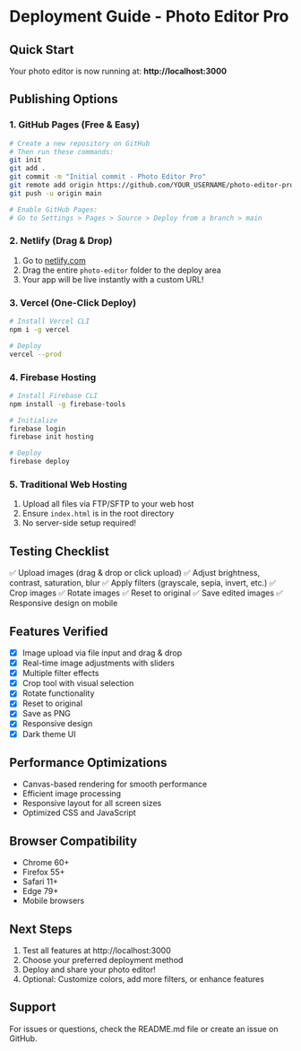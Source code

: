 # Deployment Guide - Photo Editor Pro

## Quick Start
Your photo editor is now running at: **http://localhost:3000**

## Publishing Options

### 1. GitHub Pages (Free & Easy)
```bash
# Create a new repository on GitHub
# Then run these commands:
git init
git add .
git commit -m "Initial commit - Photo Editor Pro"
git remote add origin https://github.com/YOUR_USERNAME/photo-editor-pro.git
git push -u origin main

# Enable GitHub Pages:
# Go to Settings > Pages > Source > Deploy from a branch > main
```

### 2. Netlify (Drag & Drop)
1. Go to [netlify.com](https://netlify.com)
2. Drag the entire `photo-editor` folder to the deploy area
3. Your app will be live instantly with a custom URL!

### 3. Vercel (One-Click Deploy)
```bash
# Install Vercel CLI
npm i -g vercel

# Deploy
vercel --prod
```

### 4. Firebase Hosting
```bash
# Install Firebase CLI
npm install -g firebase-tools

# Initialize
firebase login
firebase init hosting

# Deploy
firebase deploy
```

### 5. Traditional Web Hosting
1. Upload all files via FTP/SFTP to your web host
2. Ensure `index.html` is in the root directory
3. No server-side setup required!

## Testing Checklist
✅ Upload images (drag & drop or click upload)
✅ Adjust brightness, contrast, saturation, blur
✅ Apply filters (grayscale, sepia, invert, etc.)
✅ Crop images
✅ Rotate images
✅ Reset to original
✅ Save edited images
✅ Responsive design on mobile

## Features Verified
- [x] Image upload via file input and drag & drop
- [x] Real-time image adjustments with sliders
- [x] Multiple filter effects
- [x] Crop tool with visual selection
- [x] Rotate functionality
- [x] Reset to original
- [x] Save as PNG
- [x] Responsive design
- [x] Dark theme UI

## Performance Optimizations
- Canvas-based rendering for smooth performance
- Efficient image processing
- Responsive layout for all screen sizes
- Optimized CSS and JavaScript

## Browser Compatibility
- Chrome 60+
- Firefox 55+
- Safari 11+
- Edge 79+
- Mobile browsers

## Next Steps
1. Test all features at http://localhost:3000
2. Choose your preferred deployment method
3. Deploy and share your photo editor!
4. Optional: Customize colors, add more filters, or enhance features

## Support
For issues or questions, check the README.md file or create an issue on GitHub.
